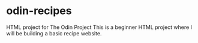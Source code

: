 # odin-recipes
HTML project for The Odin Project
This is a beginner HTML project where I will be building a basic recipe website. 